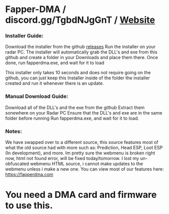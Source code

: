 # Fapper-DMA  /  discord.gg/TgbdNJgGnT  /  [Website](https://fapper-dma.web.app/)



### Installer Guide:

Download the installer from the github [releases](https://github.com/bluuuzs/fapper-dma/releases/tag/Installer)
Run the installer on your radar PC.
The installer will automatically grab the DLL's and exe from this github and create a folder in your Downloads and place them there.
Once done, run fapperdma.exe, and wait for it to load

This installer only takes 10 seconds and does not require going on the github, you can just keep this Installer inside of the folder the installer created and run it whenever there is an update.



### Manual Download Guide:

Download all of the DLL's and the exe from the github
Extract them sonewhere on your Radar PC
Ensure that the DLL's and exe are in the same folder before running
Run fapperdma.exe, and wait for it to load.


### Notes:

We have swapped over to a different source, this source features most of what the old source had with more such as: Prediction, Head ESP, Loot ESP (In development), and more.
Im pretty sure the webmenu is broken right now, html not found error, will be fixed today/tomorrow.
I lost my un-obfuscated webmenu HTML source, i cannot make updates to the webmenu unless i make a new one.
You can view most of our features here: https://fapperdma.com


# You need a DMA card and firmware to use this.
